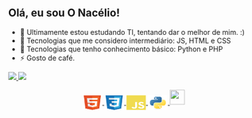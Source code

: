 ## Olá, eu sou O Nacélio! 

- 🔭 Ultimamente estou estudando TI, tentando dar o melhor de mim. :)
- 🌱 Tecnologias que me considero intermediário: JS, HTML e CSS
- 🌱 Tecnologias que tenho conhecimento básico: Python e PHP
- ⚡ Gosto de café.

<div>
  <a href="https://github.com/onacelio">
  <img height="160em" src="https://github-readme-stats.vercel.app/api?username=onacelio&show_icons=true&theme=dark&include_all_commits=true&count_private=true"/>
  <img height="160em" src="https://github-readme-stats.vercel.app/api/top-langs/?username=onacelio&layout=compact&langs_count=7&theme=dark"/>
</div>
  
  <br>
  
<div align="center">
  <img align="center" alt="HTML" height="30" width="40" src="https://raw.githubusercontent.com/devicons/devicon/master/icons/html5/html5-original.svg">
  <img align="center" alt="CSS" height="30" width="40" src="https://raw.githubusercontent.com/devicons/devicon/master/icons/css3/css3-original.svg">
  <img align="center" alt="Js" height="30" width="40" src="https://raw.githubusercontent.com/devicons/devicon/master/icons/javascript/javascript-plain.svg">
  <img align="center" alt="Rafa-Python" height="30" width="40" src="https://raw.githubusercontent.com/devicons/devicon/master/icons/python/python-original.svg">
  
  <img height="30" width="30" src="https://cdn.jsdelivr.net/gh/devicons/devicon/icons/php/php-original.svg" />
          
</div>
